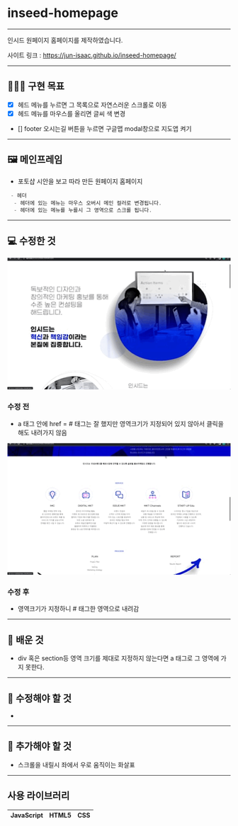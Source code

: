 # inseed-homepage

-----------------
인시드 원페이지 홈페이지를 제작하였습니다.

사이트 링크 : https://jun-isaac.github.io/inseed-homepage/

-----------------
## 🧑🏻‍💻 구현 목표

- [x] 헤드 메뉴를 누르면 그 목록으로 자연스러운 스크롤로 이동
- [x] 헤드 메뉴를 마우스를 올리면 글씨 색 변경
- [] footer 오시는길 버튼을 누르면 구글맵 modal창으로 지도앱 켜기


-----------------
## 🖼 메인프레임

* 포토샵 시안을 보고 따라 만든 원페이지 홈페이지
```c
 - 헤더
  - 헤더에 있는 메뉴는 마우스 오버시 메인 컬러로 변경됩니다.
  - 헤더에 있는 메뉴를 누를시 그 영역으로 스크롤 됩니다.
```

------------------
## 💻 수정한 것

<img src="images/before.gif" width="700">

### 수정 전
- a 태그 안에 href = # 태그는 잘 했지만 영역크기가 지정되어 있지 않아서 클릭을 해도 내려가지 않음


<img src="images/after.gif" width="700">

### 수정 후
- 영역크기가 지정하니 # 태그한 영역으로 내려감

------------------
## 📕 배운 것

* div 혹은 section등 영역 크기를 제대로 지정하지 않는다면 a 태그로 그 영역에 가지 못한다.


------------------
## 🔧 수정해야 할 것

* 

------------------
## 🔨 추가해야 할 것

* 스크롤을 내릴시 좌에서 우로 움직이는 화살표

------------------

## 사용 라이브러리
|JavaScript|HTML5|CSS|
|---|---|---|

